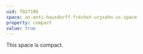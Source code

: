 ```yaml
---
uid: T027196
space: an-anti-hausdorff-fréchet-urysohn-us-space
property: compact
value: true
---
```

This space is compact.

